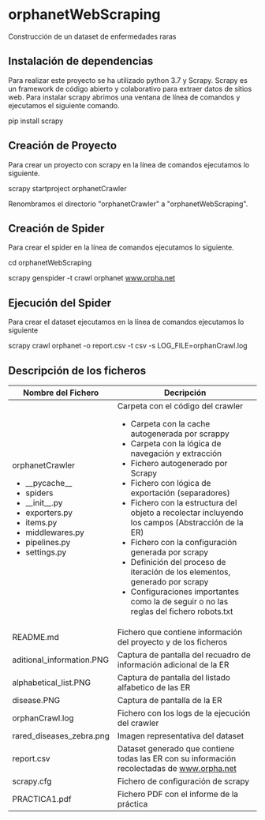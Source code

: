 # orphanetWebScraping
Construcción de un dataset de enfermedades raras

## Instalación de dependencias
Para realizar este proyecto se ha utilizado python 3.7 y Scrapy. Scrapy es un framework de código abierto y colaborativo para extraer datos de sitios web. Para instalar scrapy abrimos una ventana de línea de comandos y ejecutamos el siguiente comando.

pip install scrapy

## Creación de Proyecto
Para crear un proyecto con scrapy en la línea de comandos ejecutamos lo siguiente.

scrapy startproject orphanetCrawler

Renombramos el directorio "orphanetCrawler" a "orphanetWebScraping".

## Creación de Spider
Para crear el spider en la línea de comandos ejecutamos lo siguiente.

cd orphanetWebScraping

scrapy genspider -t crawl orphanet www.orpha.net

## Ejecución del Spider
Para crear el dataset ejecutamos en la línea de comandos ejecutamos lo siguiente

scrapy crawl orphanet -o report.csv -t csv -s LOG_FILE=orphanCrawl.log

## Descripción de los ficheros
| Nombre del Fichero | Decripción |
|--------------------|------------|
| orphanetCrawler <ul><li>&#95;&#95;pycache&#95;&#95;</li><li>spiders</li><li>&#95;&#95;init&#95;&#95;.py</li><li>exporters.py</li><li>items.py</li><li>middlewares.py</li><li>pipelines.py</li><li>settings.py</li></ul> | Carpeta con el código del crawler <ul><li>Carpeta con la cache autogenerada por scrappy</li><li>Carpeta con la lógica de navegación y extracción</li><li>Fichero autogenerado por Scrapy</li><li>Fichero con lógica de exportación (separadores) </li><li>Fichero con la estructura del objeto a recolectar incluyendo los campos (Abstracción de la ER)</li><li>Fichero con la configuración generada por scrapy</li><li>Definición del proceso de iteración de los elementos, generado por scrapy</li><li>Configuraciones importantes como la de seguir o no las reglas del fichero robots.txt</li></ul> |
| README.md	| Fichero que contiene información del proyecto y de los ficheros|
| aditional_information.PNG | Captura de pantalla del recuadro de información adicional de la ER|
| alphabetical_list.PNG	| Captura de pantalla del listado alfabetico de las ER|
| disease.PNG	| Captura de pantalla de la ER |
| orphanCrawl.log | Fichero con los logs de la ejecución del crawler |
| rared_diseases_zebra.png | Imagen representativa del dataset |
| report.csv | Dataset generado que contiene todas las ER con su información recolectadas de www.orpha.net|
| scrapy.cfg | Fichero de configuración de scrapy|
| PRACTICA1.pdf | Fichero PDF con el informe de la práctica|
